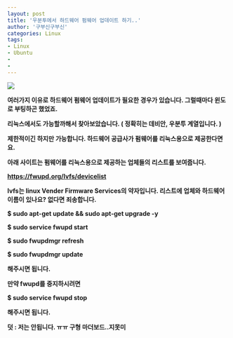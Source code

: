 ```yaml
---
layout: post
title: '우분투에서 하드웨어 펌웨어 업데이트 하기..'
author: '구부신구부신'
categories: Linux
tags:
- Linux
- Ubuntu
-
- 
---
```



<script> location.href='https://cafe.naver.com/develoid/867881' ; </script>

<p><p><img src="https://cafeptthumb-phinf.pstatic.net/MjAxOTA0MTVfMjgz/MDAxNTU1MjYwMTAwNDE4.1HO2uYWst6bDHPlbGFn4RBVh7LKTLfWg0cLsDCEo0Ksg.0F-FMIXUREoq9fwDHvPl9bW_9LpbREdRzGEWA1EFxvkg.PNG.kkw2821/%EB%94%94%EB%B2%A8%EB%A1%9C%EC%9D%B4%EB%93%9C_%EA%B8%80%EC%96%91%EC%8B%9D_%EB%94%94%ED%8F%B4%ED%8A%B8.png?type=w740"></p><p><b></p><p><b></p><p>여러가지 이유로 하드웨어 펌웨어 업데이트가 필요한 경우가 있습니다. 그럴때마다 윈도로 부팅하곤 했었죠.&nbsp;</p><p><b></p><p>리눅스에서도 가능할까해서 찾아보았습니다. ( 정확히는 데비안, 우분투 계열입니다. )&nbsp;</p><p>제한적이긴 하지만 가능합니다. 하드웨어 공급사가 펌웨어를 리눅스용으로 제공한다면요.&nbsp;</p><p><b></p><p>아래 사이트는 펌웨어를 리눅스용으로 제공하는 업체들의 리스트를 보여줍니다.&nbsp;</p><p><a href="https://fwupd.org/lvfs/devicelist">https://fwupd.org/lvfs/devicelist</a></p><p><b></p><p>lvfs는 linux Vender Firmware Services의 약자입니다. 리스트에 업체와 하드웨어 이름이 있나요? 없다면 죄송합니다.</p><p><b></p><p>$ sudo apt-get update &amp;&amp; sudo apt-get upgrade -y</p><p><p>$ sudo service fwupd start</p><p>$ sudo fwupdmgr refresh</p><p>$&nbsp;sudo fwupdmgr update</p><p>해주시면 됩니다.&nbsp;</p><p><b></p><p>만약 fwupd를 중지하시려면&nbsp;</p><p><p>$ sudo service fwupd stop</p></p><p>해주시면 됩니다.&nbsp;</p><p><b></p><p>덧 : 저는 안됩니다. ㅠㅠ 구형 마더보드..지못미</p><p><b></p><p><b></p></p><p><b></p></p>
